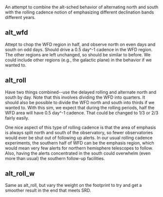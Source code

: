 
An attempt to combine the alt-sched behavior of alternating north and south with the rolling cadence notion of emphasizing different declination bands different years.

## alt_wfd

Attept to chop the WFD region in half, and observe north on even days and south on odd days. Should drive a 0.5 day^-1 cadence in the WFD region. The other regions are left unchanged, so should be similar to before. We could include other regions (e.g., the galactic plane) in the behavior if we wanted to.


## alt_roll

Have two things combined--use the delayed rolling and alternate north and south by day. Note that this involves dividing the WFD into quarters. It should also be possible to divide the WFD north and south into thirds if we wanted to. With this sim, we expect that during the rolling periods, half the WFD area will have 0.5 day^-1 cadence. That could be changed to 1/3 or 2/3 fairly easily.

One nice aspect of this type of rolling cadence is that the area of emphasis is always split north and south of the observatory, so fewer observatories would ever be shut out of following up alerts. In our usual rolling cadence experiments, the southern half of WFD can be the emphasis region, which would mean very few alerts for northern hemisphere telescopes to follow. Also, having the alerts concentrated in the south could overwhelm (even more than usual) the southern follow-up facilities.

## alt_roll_w

Same as alt_roll, but vary the weight on the footprint to try and get a smoother result in the end that meets SRD.

